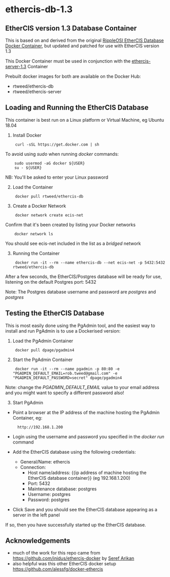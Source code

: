 # ethercis-db-1.3

## EtherCIS version 1.3 Database Container

This is based on and derived from the original 
[RippleOSI EtherCIS Database Docker Container](https://github.com/ethercis/ethercis-database-docker),
but updated and patched for use with EtherCIS version 1.3

This Docker Container must be used in conjunction with the 
[ethercis-server-1.3](https://github.com/robtweed/ethercis-server-1.3) Container

Prebuilt docker images for both are available on the Docker Hub:

- rtweed/ethercis-db
- rtweed/ethercis-server


## Loading and Running the EtherCIS Database

This container is best run on a Linux platform or Virtual Machine, eg Ubuntu 18.04

1) Install Docker

        curl -sSL https://get.docker.com | sh

To avoid using *sudo* when running *docker* commands:

        sudo usermod -aG docker ${USER}
        su - ${USER}

  NB: You'll be asked to enter your Linux password


2) Load the Container

        docker pull rtweed/ethercis-db


3) Create a Docker Network

        docker network create ecis-net

Confirm that it's been created by listing your Docker networks

        docker network ls

You should see ecis-net included in the list as a *bridged* network


3) Running the Container

        docker run -it --rm --name ethercis-db --net ecis-net -p 5432:5432 rtweed/ethercis-db

After a few seconds, the EtherCIS/Postgres database will be ready for use, listening on the
default Postgres port: 5432

Note: The Postgres database username and password are *postgres* and *postgres*


## Testing the EtherCIS Database

This is most easily done using the PgAdmin tool, and the easiest way to install and run
PgAdmin is to use a Dockerised version:

1) Load the PgAdmin Container

        docker pull dpage/pgadmin4

2) Start the PgAdmin Container

        docker run -it --rm --name pgadmin -p 80:80 -e "PGADMIN_DEFAULT_EMAIL=rob.tweed@gmail.com" -e "PGADMIN_DEFAULT_PASSWORD=secret" dpage/pgadmin4

Note: change the *PGADMIN_DEFAULT_EMAIL* value to your email address and you might want to specify
a different password also!

3) Start PgAdmin

- Point a browser at the IP address of the machine hosting the PgAdmin Container, eg:

        http://192.168.1.200

- Login using the username and password you specified in the *docker run* command

- Add the EtherCIS database using the following credentials:

  - General/Name: ethercis
  - Connection:
    - Host name/address: {{ip address of machine hosting the EtherCIS database container}}  (eg 192.168.1.200)
    - Port: 5432
    - Maintenance database: postgres
    - Username: postgres
    - Password: postgres

- Click Save and you should see the EtherCIS database appearing as a server in the left panel

If so, then you have successfully started up the EtherCIS database.



## Acknowledgements
* much of the work for this repo came from https://github.com/inidus/ethercis-docker by [Seref Arikan](https://github.com/serefarikan)
* also helpful was this other EtherCIS docker setup https://github.com/alessfg/docker-ethercis
